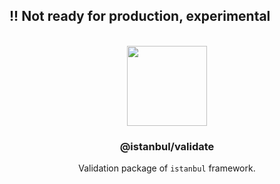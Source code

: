 
## !! Not ready for production, experimental

<p align="center">
<br>
<img src="https://avatars.githubusercontent.com/u/108695351?s=200&v=4" width="128" height="128">
</p>
<h3 align="center">@istanbul/validate</h3>
<p align="center">
  Validation package of <code>istanbul</code> framework. 
</p>

